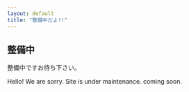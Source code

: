 ```yaml
---
layout: default
title: "整備中だよ!!"
---
```


## 整備中
整備中ですお待ち下さい。

Hello!
We are sorry.
Site is under maintenance.
coming soon.
